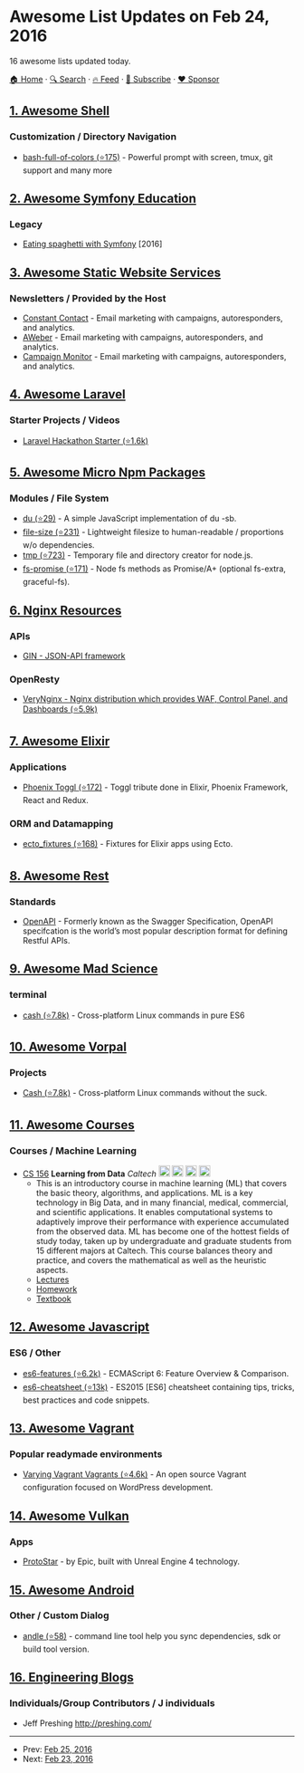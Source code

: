 # Awesome List Updates on Feb 24, 2016

16 awesome lists updated today.

[🏠 Home](/README.md) · [🔍 Search](https://www.trackawesomelist.com/search/) · [🔥 Feed](https://www.trackawesomelist.com/rss.xml) · [📮 Subscribe](https://trackawesomelist.us17.list-manage.com/subscribe?u=d2f0117aa829c83a63ec63c2f&id=36a103854c) · [❤️  Sponsor](https://github.com/sponsors/theowenyoung)



## [1. Awesome Shell](/content/alebcay/awesome-shell/README.md)

### Customization / Directory Navigation

*   [bash-full-of-colors (⭐175)](https://github.com/slomkowski/bash-full-of-colors) - Powerful prompt with screen, tmux, git support and many more

## [2. Awesome Symfony Education](/content/pehapkari/awesome-symfony-education/README.md)

### Legacy

*   [Eating spaghetti with Symfony](https://speakerdeck.com/jakzal/eating-spaghetti-with-symfony) \[2016]

## [3. Awesome Static Website Services](/content/agarrharr/awesome-static-website-services/README.md)

### Newsletters / Provided by the Host

*   [Constant Contact](http://www.constantcontact.com/) - Email marketing with campaigns, autoresponders, and analytics.
*   [AWeber](http://www.aweber.com/) - Email marketing with campaigns, autoresponders, and analytics.
*   [Campaign Monitor](https://www.campaignmonitor.com/) - Email marketing with campaigns, autoresponders, and analytics.

## [4. Awesome Laravel](/content/chiraggude/awesome-laravel/README.md)

### Starter Projects / Videos

*   [Laravel Hackathon Starter (⭐1.6k)](https://github.com/unicodeveloper/laravel-hackathon-starter)

## [5. Awesome Micro Npm Packages](/content/parro-it/awesome-micro-npm-packages/README.md)

### Modules / File System

*   [du (⭐29)](https://github.com/rvagg/node-du) - A simple JavaScript implementation of du -sb.
*   [file-size (⭐231)](https://github.com/Nijikokun/file-size) - Lightweight filesize to human-readable / proportions w/o dependencies.
*   [tmp (⭐723)](https://github.com/raszi/node-tmp) - Temporary file and directory creator for node.js.
*   [fs-promise (⭐171)](https://github.com/kevinbeaty/fs-promise) - Node fs methods as Promise/A+ (optional fs-extra, graceful-fs).

## [6. Nginx Resources](/content/fcambus/nginx-resources/README.md)

### APIs

*   [GIN - JSON-API framework](http://gin.io/)

### OpenResty

*   [VeryNginx - Nginx distribution which provides WAF, Control Panel, and Dashboards (⭐5.9k)](https://github.com/alexazhou/VeryNginx)

## [7. Awesome Elixir](/content/h4cc/awesome-elixir/README.md)

### Applications

*   [Phoenix Toggl (⭐172)](https://github.com/bigardone/phoenix-toggl) - Toggl tribute done in Elixir, Phoenix Framework, React and Redux.

### ORM and Datamapping

*   [ecto\_fixtures (⭐168)](https://github.com/DockYard/ecto_fixtures) - Fixtures for Elixir apps using Ecto.

## [8. Awesome Rest](/content/marmelab/awesome-rest/README.md)

### Standards

*   [OpenAPI](https://openapis.org/) - Formerly known as the Swagger Specification, OpenAPI specifcation is the world’s most popular description format for defining Restful APIs.

## [9. Awesome Mad Science](/content/feross/awesome-mad-science/README.md)

### terminal

*   [cash (⭐7.8k)](https://github.com/dthree/cash) - Cross-platform Linux commands in pure ES6

## [10. Awesome Vorpal](/content/vorpaljs/awesome-vorpal/README.md)

### Projects

*   [Cash (⭐7.8k)](https://github.com/dthree/cash) - Cross-platform Linux commands without the suck.

## [11. Awesome Courses](/content/prakhar1989/awesome-courses/README.md)

### Courses / Machine Learning

*   [CS 156](https://work.caltech.edu/telecourse.html) **Learning from Data** *Caltech* <img src="https://assets-cdn.github.com/images/icons/emoji/unicode/1f4f9.png" width="20" height="20" alt="Lecture Videos" title="Lecture Videos" /> <img src="https://assets-cdn.github.com/images/icons/emoji/unicode/1f4bb.png" width="20" height="20" alt="Assignments" title="Assignments" /> <img src="https://assets-cdn.github.com/images/icons/emoji/unicode/1f4dd.png" width="20" height="20" alt="Lecture Notes" title="Lecture Notes" /> <img src="https://assets-cdn.github.com/images/icons/emoji/unicode/1f4da.png" width="20" height="20" alt="Readings" title="Readings" />
    *   This is an introductory course in machine learning (ML) that covers the basic theory, algorithms, and applications. ML is a key technology in Big Data, and in many financial, medical, commercial, and scientific applications. It enables computational systems to adaptively improve their performance with experience accumulated from the observed data. ML has become one of the hottest fields of study today, taken up by undergraduate and graduate students from 15 different majors at Caltech. This course balances theory and practice, and covers the mathematical as well as the heuristic aspects.
    *   [Lectures](https://work.caltech.edu/lectures.html)
    *   [Homework](https://work.caltech.edu/homeworks.html)
    *   [Textbook](https://work.caltech.edu/textbook.html)

## [12. Awesome Javascript](/content/sorrycc/awesome-javascript/README.md)

### ES6 / Other

*   [es6-features (⭐6.2k)](https://github.com/rse/es6-features) - ECMAScript 6: Feature Overview & Comparison.
*   [es6-cheatsheet (⭐13k)](https://github.com/DrkSephy/es6-cheatsheet) - ES2015 \[ES6] cheatsheet containing tips, tricks, best practices and code snippets.

## [13. Awesome Vagrant](/content/iJackUA/awesome-vagrant/README.md)

### Popular readymade environments

*   [Varying Vagrant Vagrants (⭐4.6k)](https://github.com/Varying-Vagrant-Vagrants/VVV) - An open source Vagrant configuration focused on WordPress development.

## [14. Awesome Vulkan](/content/vinjn/awesome-vulkan/README.md)

### Apps

*   [ProtoStar](https://www.unrealengine.com/blog/epic-games-unveils-protostar-at-samsung-galaxy-unpacked) - by Epic, built with Unreal Engine 4 technology.

## [15. Awesome Android](/content/JStumpp/awesome-android/README.md)

### Other / Custom Dialog

*   [andle (⭐58)](https://github.com/Jintin/andle) - command line tool help you sync dependencies, sdk or build tool version.

## [16. Engineering Blogs](/content/kilimchoi/engineering-blogs/README.md)

### Individuals/Group Contributors / J individuals

*   Jeff Preshing <http://preshing.com/>

---

- Prev: [Feb 25, 2016](/content/2016/02/25/README.md)
- Next: [Feb 23, 2016](/content/2016/02/23/README.md)